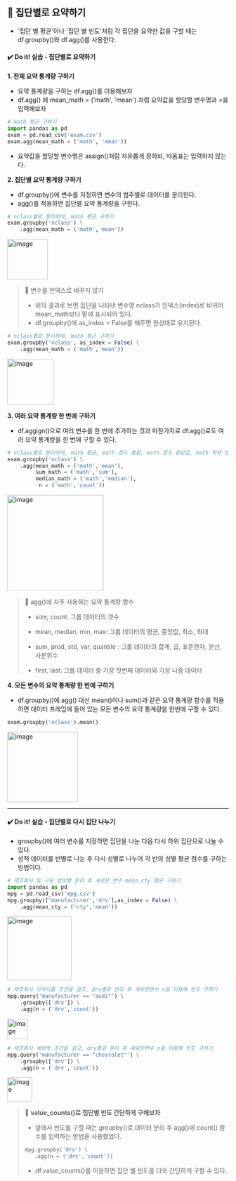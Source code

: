 ## 📌 집단별로 요약하기
- '집단 별 평균'이나 '집단 별 빈도'처럼 각 집단을 요약한 값을 구할 때는 df.groupby()와 df.agg()를 사용한다.


#### ✔️ Do it! 실습 - 집단별로 요약하기

**1. 전체 요약 통계량 구하기**
- 요약 통계량을 구하는 df.agg()를 이용해보자
- df.agg() 에 mean_math = ('math', 'mean') 처럼 요약값을 할당할 변수명과 =을 입력해보자

```python
# math 평균 구하기
import pandas as pd
exam = pd.read_csv('exam.csv')
exam.agg(mean_math = ('math', 'mean'))
```

- 요약값을 할당할 변수명은 assign()처럼 자유롭게 정하되, 따옴표는 입력하지 않는다.

**2. 집단별 요약 통계량 구하기**
- df.groupby()에 변수를 지정하면 변수의 범주별로 데이터를 분리한다.
- agg()를 적용하면 집단별 요약 통계량을 구한다.

```python
# nclass별로 분리하며, math 평균 구하기
exam.groupby('nclass') \
    .agg(mean_math = ('math','mean'))
```

<img width="92" alt="image" src="https://github.com/sm9199/Python_Data_Analysis_Study/assets/128019851/6faec1a6-dbea-480c-9ecf-59fffac84e0e">

> 🍯 변수를 인덱스로 바꾸지 않기
>  - 위의 결과로 보면 집단을 나타낸 변수명 nclass가 인덱스(index)로 바뀌어 mean_math보다 밑에 표시되어 있다.
>  - df.groupby()에 as_index = False를 해주면 원상태로 유지된다.

```python
# nclass별로 분리하며, math 평균 구하기
exam.groupby('nclass', as_index = False) \
    .agg(mean_math = ('math','mean'))
```

<img width="105" alt="image" src="https://github.com/sm9199/Python_Data_Analysis_Study/assets/128019851/3aff81fd-a741-48c7-91aa-649e30c56269">

**3. 여러 요약 통계량 한 번에 구하기**
- df.aggign()으로 여러 변수를 한 번에 추가하는 것과 마찬가지로 df.agg()로도 여러 요약 통계량을 한 번에 구할 수 있다.

```python
# nclass별로 분리하며, math 평균, math 점수 총합, math 점수 중앙값, math 학생 빈도
exam.groupby('nclass') \
    .agg(mean_math = ('math','mean'),
         sum_math = ('math','sum'),
         median_math = ('math','median'),
          n = ('math','count'))
```

<img width="219" alt="image" src="https://github.com/sm9199/Python_Data_Analysis_Study/assets/128019851/34227b17-d6cf-41f7-9f5f-5f0bb322a52b">


> 🍯 agg()에 자주 사용하는 요약 통계량 함수
>
> - size, count: 그룹 데이터의 갯수
>
> - mean, median, min, max: 그룹 데이터의 평균, 중앙값, 최소, 최대
>
> - sum, prod, std, var, quantile : 그룹 데이터의 합계, 곱, 표준편차, 분산, 사분위수
>
> - first, last: 그룹 데이터 중 가장 첫번째 데이터와 가장 나중 데이터


**4. 모든 변수의 요약 통계량 한 번에 구하기**
- df.groupby()에 agg() 대신 mean()이나 sum()과 같은 요약 통계량 함수를 적용하면 데이터 프레임에 들어 있는 모든 변수의 요약 통계량을 한번에 구할 수 있다.

 ```python
exam.groupby('nclass').mean()
```

<img width="160" alt="image" src="https://github.com/sm9199/Python_Data_Analysis_Study/assets/128019851/c4665e7f-8bf8-4a5f-b321-52af0217df65">

---------------------

#### ✔️ Do it! 실습 - 집단별로 다시 집단 나누기
- groupby()에 여러 변수를 지정하면 집단을 나눈 다음 다시 하위 집단으로 나눌 수 있다.
- 성적 데이터를 반별로 나눈 후 다시 성별로 나누어 각 반의 성별 평균 점수를 구하는 방법이다.

```python
# 제조회사 및 구동 방식별 분리 후 새로운 변수 mean_cty 평균 구하기
import pandas as pd
mpg = pd.read_csv('mpg.csv')
mpg.groupby(['manufacturer','drv'],as_index = False) \
    .agg(mean_cty = ('cty','mean'))
```

<img width="146" alt="image" src="https://github.com/sm9199/Python_Data_Analysis_Study/assets/128019851/24a9e6d0-77f0-4cca-8525-c6c4e20fb6a7">

```python
# 제조회사 아우디를 조건을 걸고, drv별로 분리 후 새로운변수 n을 이용해 빈도 구하기
mpg.query('manufacturer == "audi"') \
    .groupby(['drv']) \
    .agg(n = ('drv','count'))
```

<img width="46" alt="image" src="https://github.com/sm9199/Python_Data_Analysis_Study/assets/128019851/592c0a46-5330-4042-8d20-bb3daddf7fcb">

```python
# 제조회사 셰보렛 조건을 걸고, drv별로 분리 후 새로운변수 n을 이용해 빈도 구하기
mpg.query('manufacturer == "chevrolet"') \
    .groupby(['drv']) \
    .agg(n = ('drv','count'))
```

<img width="56" alt="image" src="https://github.com/sm9199/Python_Data_Analysis_Study/assets/128019851/0b205532-1254-409c-abc8-af8e4f2c63b5">

> 🍯 **value_counts()로 집단별 빈도 간단하게 구해보자**
> - 앞에서 빈도를 구할 때는 groupby()로 데이터 분리 후 agg()에 count() 함수를 입력하는 방법을 사용했었다.
> ```python
> mpg.groupby('drv') \
>    .agg(n = ('drv','count'))
> ```
>
> - df.value_counts()를 이용하면 집단 별 빈도를 더욱 간단하게 구할 수 있다.
